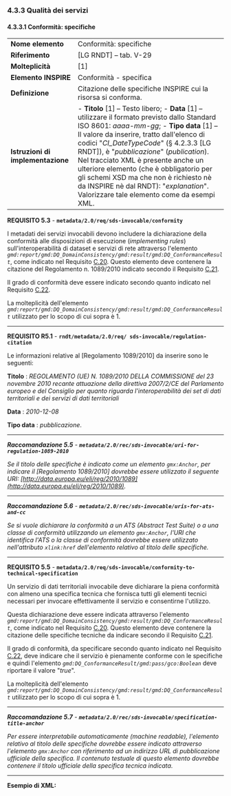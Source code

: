### 4.3.3 Qualità dei servizi


#### 4.3.3.1 Conformità: specifiche

|  |  |
| --- | --- |
| **Nome elemento** | Conformità: specifiche |
| **Riferimento** | [LG RNDT] – tab. V-29 |
| **Molteplicità** | [1] |
| **Elemento INSPIRE** | Conformità - specifica |
| **Definizione** | Citazione delle specifiche INSPIRE cui la risorsa si conforma. |
| **Istruzioni di implementazione** | - **Titolo** [1] – Testo libero; - **Data** [1] – utilizzare il formato previsto dallo Standard ISO 8601: _aaaa-mm-gg_; - **Tipo data** [1] – Il valore da inserire, tratto dall&#39;elenco di codici &quot;_CI\_DateTypeCode_&quot; (§ 4.2.3.3 [LG RNDT]), è &quot;_pubblicazione_&quot; (_publication_). Nel tracciato XML è presente anche un ulteriore elemento (che è obbligatorio per gli schemi XSD ma che non è richiesto nè da INSPIRE nè dal RNDT): &quot;_explanation_&quot;. Valorizzare tale elemento come da esempi XML. |

**REQUISITO 5.3** - **```metadata/2.0/req/sds-invocable/conformity```**

I metadati dei servizi invocabili devono includere la dichiarazione della conformità alle disposizioni di esecuzione (_implementing rules_) sull&#39;interoperabilità di dataset e servizi di rete attraverso l&#39;elemento _```gmd:report/gmd:DQ_DomainConsistency/gmd:result/gmd:DQ_ConformanceResult```_, come indicato nel Requisito [C.20](#reqC20). Questo elemento deve contenere la citazione del Regolamento n. 1089/2010 indicato secondo il Requisito [C.21](#reqC21).

Il grado di conformità deve essere indicato secondo quanto indicato nel Requisito [C.22](#reqC22).

La molteplicità dell&#39;elemento _```gmd:report/gmd:DQ_DomainConsistency/gmd:result/gmd:DQ_ConformanceResult```_ utilizzato per lo scopo di cui sopra è 1.

---

**REQUISITO R5.1** - **```rndt/metadata/2.0/req/ sds-invocable/regulation-citation```**

Le informazioni relative al [Regolamento 1089/2010] da inserire sono le seguenti:

**Titolo** : _REGOLAMENTO (UE) N. 1089/2010 DELLA COMMISSIONE del 23 novembre 2010 recante attuazione della direttiva 2007/2/CE del Parlamento europeo e del Consiglio per quanto riguarda l&#39;interoperabilità dei set di dati territoriali e dei servizi di dati territoriali_

**Data** : _2010-12-08_

**Tipo data** : _pubblicazione_.

---

***Raccomandazione 5.5** - **```metadata/2.0/rec/sds-invocable/uri-for-regulation-1089-2010```***

*Se il titolo delle specifiche è indicato come un elemento ```gmx:Anchor```, per indicare il [Regolamento 1089/2010] dovrebbe essere utilizzato il seguente URI: [http://data.europa.eu/eli/reg/2010/1089](http://data.europa.eu/eli/reg/2010/1089).*

---

***Raccomandazione 5.6** - **```metadata/2.0/rec/sds-invocable/uris-for-ats-and-cc```***

*Se si vuole dichiarare la conformità a un ATS (Abstract Test Suite) o a una classe di conformità utilizzando un elemento ```gmx:Anchor```, l&#39;URI che identifica l&#39;ATS o la classe di conformità dovrebbe essere utilizzato nell&#39;attributo ```xlink:href``` dell&#39;elemento relativo al titolo delle specifiche.*

---

**REQUISITO 5.5** - **```metadata/2.0/req/sds-invocable/conformity-to-technical-specification```**

Un servizio di dati territoriali invocabile deve dichiarare la piena conformità con almeno una specifica tecnica che fornisca tutti gli elementi tecnici necessari per invocare effettivamente il servizio e consentirne l&#39;utilizzo.

Questa dichiarazione deve essere indicata attraverso l&#39;elemento _```gmd:report/gmd:DQ_DomainConsistency/gmd:result/gmd:DQ_ConformanceResult```_, come indicato nel Requisito [C.20](#reqC20). Questo elemento deve contenere la citazione delle specifiche tecniche da indicare secondo il Requisito [C.21](#reqC21).

Il grado di conformità, da specificare secondo quanto indicato nel Requisito [C.22](#reqC22), deve indicare che il servizio è pienamente conforme con le specifiche e quindi l&#39;elemento _```gmd:DQ_ConformanceResult/gmd:pass/gco:Boolean```_ deve riportare il valore &quot;_true_&quot;.

La molteplicità dell&#39;elemento _```gmd:report/gmd:DQ_DomainConsistency/gmd:result/gmd:DQ_ConformanceResult```_ utilizzato per lo scopo di cui sopra è 1.

---

***Raccomandazione 5.7** - **```metadata/2.0/rec/sds-invocable/specification-title-anchor```***

*Per essere interpretabile automaticamente (machine readable), l&#39;elemento relativo al titolo delle specifiche dovrebbe essere indicato attraverso l&#39;elemento ```gmx:Anchor``` con riferimento ad un indirizzo URL di pubblicazione ufficiale della specifica. Il contenuto testuale di questo elemento dovrebbe contenere il titolo ufficiale della specifica tecnica indicata.*

---

**Esempio di XML:**
